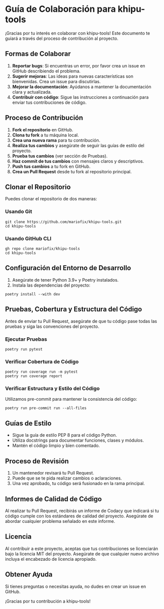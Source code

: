# Guía de Colaboración para khipu-tools

¡Gracias por tu interés en colaborar con khipu-tools! Este documento te guiará a través del proceso de contribución al proyecto.

## Formas de Colaborar

1. **Reportar bugs**: Si encuentras un error, por favor crea un issue en GitHub describiendo el problema.
2. **Sugerir mejoras**: Las ideas para nuevas características son bienvenidas. Crea un issue para discutirlas.
3. **Mejorar la documentación**: Ayúdanos a mantener la documentación clara y actualizada.
4. **Contribuir con código**: Sigue las instrucciones a continuación para enviar tus contribuciones de código.

## Proceso de Contribución

1. **Fork el repositorio** en GitHub.
2. **Clona tu fork** a tu máquina local.
3. **Crea una nueva rama** para tu contribución.
4. **Realiza tus cambios** y asegúrate de seguir las guías de estilo del proyecto.
5. **Prueba tus cambios** (ver sección de Pruebas).
6. **Haz commit de tus cambios** con mensajes claros y descriptivos.
7. **Push tus cambios** a tu fork en GitHub.
8. **Crea un Pull Request** desde tu fork al repositorio principal.

## Clonar el Repositorio

Puedes clonar el repositorio de dos maneras:

### Usando Git

```shell
git clone https://github.com/mariofix/khipu-tools.git
cd khipu-tools
```

### Usando GitHub CLI

```shell
gh repo clone mariofix/khipu-tools
cd khipu-tools
```

## Configuración del Entorno de Desarrollo

1. Asegúrate de tener Python 3.9+ y Poetry instalados.
2. Instala las dependencias del proyecto:

```shell
poetry install --with dev
```

## Pruebas, Cobertura y Estructura del Código

Antes de enviar tu Pull Request, asegúrate de que tu código pase todas las pruebas y siga las convenciones del proyecto.

### Ejecutar Pruebas

```shell
poetry run pytest
```

### Verificar Cobertura de Código

```shell
poetry run coverage run -m pytest
poetry run coverage report
```

### Verificar Estructura y Estilo del Código

Utilizamos pre-commit para mantener la consistencia del código:

```shell
poetry run pre-commit run --all-files
```

## Guías de Estilo

- Sigue la guía de estilo PEP 8 para el código Python.
- Utiliza docstrings para documentar funciones, clases y módulos.
- Mantén el código limpio y bien comentado.

## Proceso de Revisión

1. Un mantenedor revisará tu Pull Request.
2. Puede que se te pida realizar cambios o aclaraciones.
3. Una vez aprobado, tu código será fusionado en la rama principal.

## Informes de Calidad de Código

Al realizar tu Pull Request, recibirás un informe de Codacy que indicará si tu código cumple con los estándares de calidad del proyecto. Asegúrate de abordar cualquier problema señalado en este informe.

## Licencia

Al contribuir a este proyecto, aceptas que tus contribuciones se licenciarán bajo la licencia MIT del proyecto. Asegúrate de que cualquier nuevo archivo incluya el encabezado de licencia apropiado.

## Obtener Ayuda

Si tienes preguntas o necesitas ayuda, no dudes en crear un issue en GitHub.

¡Gracias por tu contribución a khipu-tools!
